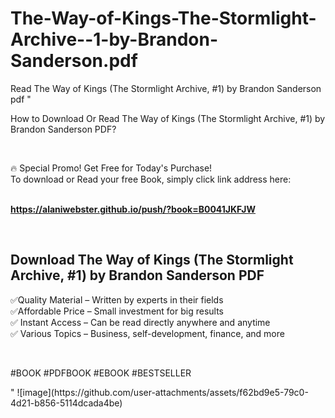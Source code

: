 # The-Way-of-Kings-The-Stormlight-Archive--1-by-Brandon-Sanderson.pdf
Read The Way of Kings (The Stormlight Archive, #1) by Brandon Sanderson pdf
"<p>How to Download Or Read The Way of Kings (The Stormlight Archive, #1) by Brandon Sanderson PDF?</p>
<p>&nbsp;</p>
<p>&#128293;  Special Promo! Get Free for Today's Purchase!<br />To download or Read your free Book, simply click link address here:&nbsp;<br />&nbsp;</p>
<p><a href=""https://alaniwebster.github.io/push/?book=B0041JKFJW""><strong>https://alaniwebster.github.io/push/?book=B0041JKFJW</strong></a></p>
<p>&nbsp;</p>
<h2>Download The Way of Kings (The Stormlight Archive, #1) by Brandon Sanderson PDF</h2>
<p>&#x2705;Quality Material &ndash; Written by experts in their fields<br />&#x2705;Affordable Price &ndash; Small investment for big results<br />&#x2705; Instant Access &ndash; Can be read directly anywhere and anytime<br />&#x2705; Various Topics &ndash; Business, self-development, finance, and more</p>
<p>&nbsp;</p>
<p>#BOOK #PDFBOOK #EBOOK #BESTSELLER</p>
"
![image](https://github.com/user-attachments/assets/f62bd9e5-79c0-4d21-b856-5114dcada4be)
